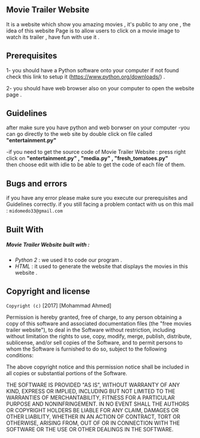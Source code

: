 Movie Trailer Website 
---------------------
It is a website which show you amazing movies , it's public to any one , 
the idea of this website Page is to allow users to click on a movie image 
to watch its trailer , have fun with use it .

Prerequisites
-------------
1- you should have a Python software onto your computer if not found
   check this link to setup it (https://www.python.org/downloads/) .

2- you should have web browser also on your computer to open the 
   website page .

Guidelines
----------
after make sure you have python and web borwser on your computer 
-you can go directly to the web site by double click on file called **"entertainment.py"**

-if you need to get the source code of Movie Trailer Website  :
 press right click on **"entertainment.py" , "media.py" , "fresh_tomatoes.py"**  
 then choose edit with idle to be able to get the code of each file of them.

Bugs and errors
---------------
if you have any error please make sure you execute our prerequisites and 
Guidelines correctly. if you still facing a problem contact with us 
on this mail : `midomedo33@gmail.com `


Built With 
----------
##### Movie Trailer Website built with :
* _Python 2_ : we used it to code our program .
* _HTML_ : it used to generate the website that displays the movies in this website .  
 

Copyright and license 
---------------------
`Copyright (c)` [2017] [Mohammad Ahmed]

Permission is hereby granted, free of charge, to any person obtaining a copy
of this software and associated documentation files (the "free movies trailer website"), 
to deal in the Software without restriction, including without limitation the rights
to use, copy, modify, merge, publish, distribute, sublicense, and/or sell
copies of the Software, and to permit persons to whom the Software is
furnished to do so, subject to the following conditions:

The above copyright notice and this permission notice shall be included in all
copies or substantial portions of the Software.

THE SOFTWARE IS PROVIDED "AS IS", WITHOUT WARRANTY OF ANY KIND, EXPRESS OR
IMPLIED, INCLUDING BUT NOT LIMITED TO THE WARRANTIES OF MERCHANTABILITY,
FITNESS FOR A PARTICULAR PURPOSE AND NONINFRINGEMENT. IN NO EVENT SHALL THE
AUTHORS OR COPYRIGHT HOLDERS BE LIABLE FOR ANY CLAIM, DAMAGES OR OTHER
LIABILITY, WHETHER IN AN ACTION OF CONTRACT, TORT OR OTHERWISE, ARISING FROM,
OUT OF OR IN CONNECTION WITH THE SOFTWARE OR THE USE OR OTHER DEALINGS IN THE
SOFTWARE.
